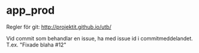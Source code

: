 # app_prod

Regler för git: http://projektit.github.io/utb/

Vid commit som behandlar en issue, ha med issue id i commitmeddelandet. T.ex. "Fixade blaha #12"
